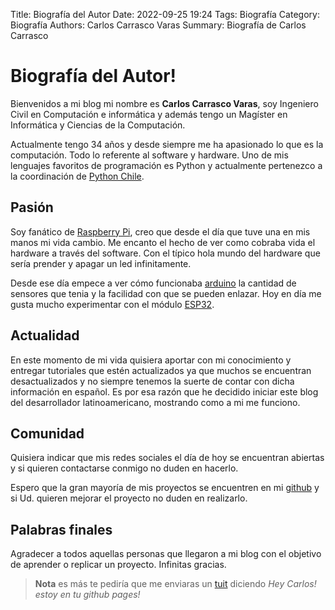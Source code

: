 Title: Biografía del Autor
Date: 2022-09-25 19:24
Tags: Biografía
Category: Biografía
Authors: Carlos Carrasco Varas
Summary: Biografía de Carlos Carrasco

# Biografía del Autor!

Bienvenidos a mi blog mi nombre es **Carlos Carrasco Varas**, soy Ingeniero Civil en Computación e informática y además tengo un Magíster en Informática y Ciencias de la Computación.

Actualmente tengo 34 años y desde siempre me ha apasionado lo que es la computación. Todo lo referente al software y hardware. Uno de mis lenguajes favoritos de programación es Python y actualmente pertenezco a la coordinación de [Python Chile](https://pythonchile.cl/). 

## Pasión
Soy fanático de [Raspberry Pi](https://www.raspberrypi.org/), creo que desde el día que tuve una en mis manos mi vida cambio. Me encanto el hecho de ver como cobraba vida el hardware a través del software. Con el típico hola mundo del hardware que sería prender y apagar un led infinitamente.

Desde ese día empece a ver cómo funcionaba [arduino](https://www.arduino.cc/) la cantidad de sensores que tenia y la facilidad con que se pueden enlazar. Hoy en día me gusta mucho experimentar con el módulo [ESP32](https://es.wikipedia.org/wiki/ESP32).

## Actualidad
En este momento de mi vida quisiera aportar con mi conocimiento y entregar tutoriales que estén actualizados ya que muchos se encuentran desactualizados y no siempre tenemos la suerte de contar con dicha información en español. Es por esa razón que he decidido iniciar este blog del desarrollador latinoamericano, mostrando como a mi me funciono. 

## Comunidad
Quisiera indicar que mis redes sociales el día de hoy se encuentran abiertas y si quieren contactarse conmigo no duden en hacerlo.

Espero que la gran mayoría de mis proyectos se encuentren en mi [github](https://github.com/KrlitosForever) y si Ud. quieren mejorar el proyecto no duden en realizarlo.

## Palabras finales
Agradecer a todos aquellas personas que llegaron a mi blog con el objetivo de aprender o replicar un proyecto. Infinitas gracias.

> **Nota** es más te pediría que me enviaras un [tuit](https://twitter.com/Krlitos_Forever) diciendo *Hey Carlos! estoy en tu github pages!*

